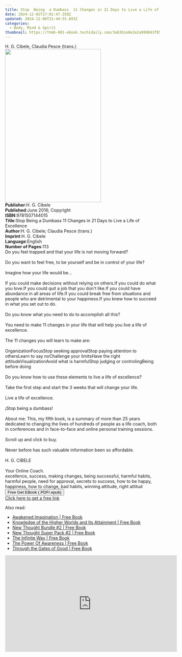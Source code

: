 ```yaml
---
title: Stop  Being  a Dumbass  11 Changes in 21 Days to Live a Life of Excellence | Free Book
date: 2024-12-02T17:01:47.358Z
updated: 2024-12-06T21:44:55.693Z
categories:
  - Body, Mind & Spirit
thumbnail: https://thmb-001-ebook.techidaily.com/3a63b1e8e2e2a999b63f8569ad57a034f11c50f3ea045fe366fbde7387062438.jpg
---
```

<main id="book-container">
  <div class="flex flex-col">
    <div class="book-brief flex-1 py-6 px-4 sm:p-6 md:py-10 md:px-8">
      <!-- brief-->
      <div class="book-brief-main">H. G. Cibele, Claudia Pesce (trans.)</div>
    </div>
    <div
      class="book-meta-info flex-1 grid gap-4 col-start-1 col-end-3 row-start-1 sm:mb-6 sm:grid-cols-4 lg:gap-6 lg:col-start-2 lg:row-end-6 lg:row-span-6 lg:mb-0"
    >
      <div
        class="book-meta-info-left place-content-center mt-4 p-4 text-sm leading-6 col-start-2 col-span-2 dark:text-slate-400"
      >
        <img
          class="w-full h-500 object-cover rounded-lg sm:h-255 sm:col-span-2 lg:col-span-full"
          src="https://img-001-ebook.techidaily.com/37f0fa82baaa1b9d606952c6a70840edd13cf936fb84ec26ae944e8743d9ff13.jpg"
          alt=""
          width="312"
          height="500"
        />
      </div>
      <div
        class="book-meta-info-right mt-2 col-start-1 row-start-2 col-span-3 self-center"
      >
        <!-- meta data  -->
        <div class="flex flex-col px-4 md:px-8">
          <div class="flex-1">
            <strong>Publisher</strong>:<span class="px-2">H. G. Cibele</span>
          </div>
          <div class="flex-1">
            <strong>Published</strong>:<span class="px-2"
              >June 2016; Copyright</span
            >
          </div>
          <div class="flex-1">
            <strong>ISBN</strong>:<span class="px-2">9781507144015</span>
          </div>
          <div class="flex-1">
            <strong>Title</strong>:<span class="px-2"
              >Stop Being a Dumbass 11 Changes in 21 Days to Live a Life of
              Excellence</span
            >
          </div>
          <div class="flex-1">
            <strong>Author</strong>:<span class="px-2"
              >H. G. Cibele; Claudia Pesce (trans.)</span
            >
          </div>
          <div class="flex-1">
            <strong>Imprint</strong>:<span class="px-2">H. G. Cibele</span>
          </div>
          <div class="flex-1">
            <strong>Language</strong>:<span class="px-2">English</span>
          </div>
          <div class="flex-1">
            <strong>Number of Pages</strong>:<span class="px-2">113</span>
          </div>
        </div>
      </div>
    </div>
    <div class="book-description flex-1 py-6 px-4 sm:p-6 md:py-10 md:px-8">
      <div class="book-description-main">
        <div accordion-content="" id="description">
          Do you feel trapped and that your life is not moving forward?<br />&nbsp;<br />Do
          you want to feel free, to be yourself and be in control of your
          life?<br />&nbsp;<br />Imagine how your life would be...<br />&nbsp;<br />If
          you could make decisions without relying on others.If you could do
          what you love.If you could quit a job that you don't like.If you could
          have abundance in all areas of life.If you could break free from
          situations and people who are detrimental to your happiness.If you
          knew how to succeed in what you set out to do.<br />&nbsp;<br />Do you
          know what you need to do to accomplish all this?<br />&nbsp;<br />You
          need to make 11 changes in your life that will help you live a life of
          excellence.<br />&nbsp;<br />The 11 changes you will learn to make
          are:<br />&nbsp;<br />OrganizationFocusStop seeking approvalStop
          paying attention to othersLearn to say noChallenge your limitsHave the
          right attitudeVisualizationAvoid what is harmfulStop judging or
          controlingBeing before doing<br />&nbsp;<br />Do you know how to use
          these elements to live a life of excellence?<br />&nbsp;<br />Take the
          first step and start the 3 weeks that will change your life.<br />&nbsp;<br />Live
          a life of excellence.<br />&nbsp;<br />¡Stop being a dumbass!<br />&nbsp;<br />About
          me: This, my fifth book, is a summary of more than 25 years dedicated
          to changing the lives of hundreds of people as a life coach, both in
          conferences and in face-to-face and online personal training
          sessions.<br />&nbsp;<br />Scroll up and click to buy.<br />&nbsp;<br />Never
          before has such valuable information been so affordable.<br />&nbsp;<br />H.
          G. CIBELE<br />&nbsp;<br />Your Online Coach.<br />excellence,
          success, making changes, being successful, harmful habits, harmful
          people, need for approval, secrets to success, how to be happy,
          happiness, how to change, bad habits, winning attitude, right attitud
        </div>
        <div class="accordion-fader"></div>
      </div>
    </div>
    <div class="book-excerpts flex-1 py-6 px-4 sm:p-6 md:py-10 md:px-8"></div>
    <div
      class="book-about-author flex-1 py-6 px-4 sm:p-6 md:py-10 md:px-8"
    ></div>
    <div class="book-free-get flex-1 py-6 px-4 sm:p-6 md:py-10 md:px-8">
      <button
        id="btn-free-get"
        class="bg-blue-500 hover:bg-blue-700 text-white font-bold py-2 px-4 rounded"
      >
        Free Get EBook (.PDF/.epub)
      </button>
      <div id="countdown-display" class="px-2 text-lg mt-2"></div>
      <a
        id="free-link"
        class="hidden bg-blue-500 hover:bg-blue-700 text-white font-bold py-2 px-4 rounded"
        href="https://www.ebooks.com/en-us/book/95816440/stop-being-a-dumbass-11-changes-in-21-days-to-live-a-life-of-excellence/h-g-cibele/"
        target="_blank"
        >Click here to get a free link</a
      >
    </div>
    <script>
      let countdownTime = 0;
      let countdownInterval = null;
      document
        .getElementById('btn-free-get')
        .addEventListener('click', startCountdown);
      function startCountdown() {
        countdownTime = new Date().getTime() + 60000 * 3;
        countdownInterval = setInterval(updateCountdown, 1000);
        document.getElementById('btn-free-get').disabled = true;
        document
          .getElementById('btn-free-get')
          .classList.add('bg-gray-500', 'cursor-not-allowed');
      }
      function updateCountdown() {
        let currentTime = new Date().getTime();
        let timeLeft = countdownTime - currentTime;
        let secondsLeft = Math.floor(timeLeft / 1000);
        document.getElementById('countdown-display').innerHTML =
          `Remaining time: ${secondsLeft} seconds.`;
        if (secondsLeft <= 0) {
          clearInterval(countdownInterval);
          document.getElementById('btn-free-get').classList.add('hidden');
          document.getElementById('free-link').classList.remove('hidden');
          document.getElementById('countdown-display').innerHTML = '';
        }
      }
    </script>
  </div>
</main>

<ins class="adsbygoogle"
      style="display:block"
      data-ad-client="ca-pub-7571918770474297"
      data-ad-slot="8358498916"
      data-ad-format="auto"
      data-full-width-responsive="true"></ins>
    

<span class="atpl-alsoreadstyle">Also read:</span>
<div><ul>
<li><a href="https://novels-ebooks.techidaily.com/96506738-9781515406181-awakened-imagination/"><u>Awakened Imagination | Free Book</u></a></li>
<li><a href="https://novels-ebooks.techidaily.com/96506367-9781515400011-knowledge-of-the-higher-worlds-and-its-attainment/"><u>Knowledge of the Higher Worlds and Its Attainment | Free Book</u></a></li>
<li><a href="https://novels-ebooks.techidaily.com/96506809-9781515407133-new-thought-bundle-2/"><u>New Thought Bundle #2 | Free Book</u></a></li>
<li><a href="https://novels-ebooks.techidaily.com/96506776-9781515406914-new-thought-super-pack-2/"><u>New Thought Super Pack #2 | Free Book</u></a></li>
<li><a href="https://novels-ebooks.techidaily.com/96506747-9781515406303-the-infinite-way/"><u>The Infinite Way | Free Book</u></a></li>
<li><a href="https://novels-ebooks.techidaily.com/96506762-9781515406327-the-power-of-awareness/"><u>The Power Of Awareness | Free Book</u></a></li>
<li><a href="https://novels-ebooks.techidaily.com/96506924-9781515412250-through-the-gates-of-good/"><u>Through the Gates of Good | Free Book</u></a></li>
</ul></div>

<!-- affiliate ads begin -->
<iframe width="560" height="315" src="https://www.youtube.com/embed/OZQJUTr44rA?si=ADA0nD1VnXjR_sH0" title="YouTube video player" frameborder="0" allow="accelerometer; autoplay; clipboard-write; encrypted-media; gyroscope; picture-in-picture; web-share" referrerpolicy="strict-origin-when-cross-origin" allowfullscreen></iframe>
<!-- affiliate ads end -->

